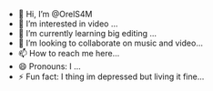 - 👋 Hi, I’m @OrelS4M
- 👀 I’m interested in video ...
- 🌱 I’m currently learning big editing ...
- 💞️ I’m looking to collaborate on music and video...
- 📫 How to reach me here...
- 😄 Pronouns: I ...
- ⚡ Fun fact:  I thing im depressed but living it fine...

<!---
OrelS4M/OrelS4M is a ✨ special ✨ repository because its `README.md` (this file) appears on your GitHub profile.
You can click the Preview link to take a look at your changes.
--->
